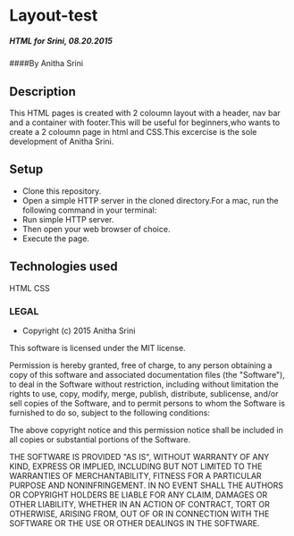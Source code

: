 # Layout-test
##### HTML for Srini, 08.20.2015

####By Anitha Srini

## Description
 
This HTML pages is created with 2 coloumn layout with a header, nav bar and a container with footer.This will be useful for beginners,who wants to create a 2 coloumn page in html and CSS.This excercise is the sole development of Anitha Srini.
 
## Setup
 
 * Clone this repository.
 * Open a simple HTTP server in the cloned directory.For a mac, run the following command in your terminal:
 * Run simple HTTP server.
 * Then open your web browser of choice.
 * Execute the page.
 
## Technologies used
 
 HTML
 CSS
 
### LEGAL

 * Copyright (c) 2015 Anitha Srini
 
This software is licensed under the MIT license.

Permission is hereby granted, free of charge, to any person obtaining a copy
of this software and associated documentation files (the "Software"), to deal
in the Software without restriction, including without limitation the rights
to use, copy, modify, merge, publish, distribute, sublicense, and/or sell
copies of the Software, and to permit persons to whom the Software is
furnished to do so, subject to the following conditions:

The above copyright notice and this permission notice shall be included in
all copies or substantial portions of the Software.

THE SOFTWARE IS PROVIDED "AS IS", WITHOUT WARRANTY OF ANY KIND, EXPRESS OR
IMPLIED, INCLUDING BUT NOT LIMITED TO THE WARRANTIES OF MERCHANTABILITY,
FITNESS FOR A PARTICULAR PURPOSE AND NONINFRINGEMENT. IN NO EVENT SHALL THE
AUTHORS OR COPYRIGHT HOLDERS BE LIABLE FOR ANY CLAIM, DAMAGES OR OTHER
LIABILITY, WHETHER IN AN ACTION OF CONTRACT, TORT OR OTHERWISE, ARISING FROM,
OUT OF OR IN CONNECTION WITH THE SOFTWARE OR THE USE OR OTHER DEALINGS IN
THE SOFTWARE.
 
 
 
 
 
